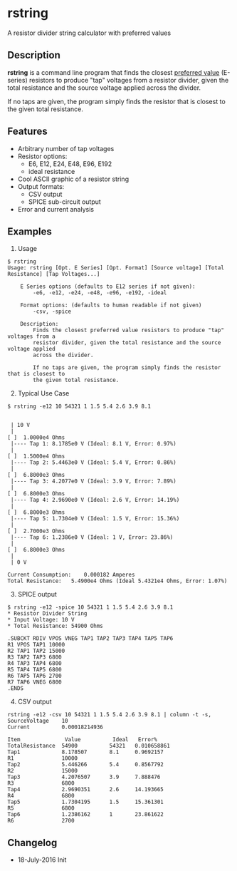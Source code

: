 # rstring

A resistor divider string calculator with preferred values


## Description

**rstring** is a command line program that finds the closest [preferred
value](https://en.wikipedia.org/wiki/Preferred_number) (E-series) resistors to
produce "tap" voltages from a resistor divider, given the total resistance and
the source voltage applied across the divider.

If no taps are given, the program simply finds the resistor that is closest to
the given total resistance.


## Features
* Arbitrary number of tap voltages
* Resistor options:
	* E6, E12, E24, E48, E96, E192
	* ideal resistance
* Cool ASCII graphic of a resistor string
* Output formats: 
	* CSV output
	* SPICE sub-circuit output
* Error and current analysis

## Examples
1. Usage
```
$ rstring
Usage: rstring [Opt. E Series] [Opt. Format] [Source voltage] [Total Resistance] [Tap Voltages...]

	E Series options (defaults to E12 series if not given): 
		-e6, -e12, -e24, -e48, -e96, -e192, -ideal

	Format options: (defaults to human readable if not given)
		-csv, -spice

	Description:
		Finds the closest preferred value resistors to produce "tap" voltages from a
		resistor divider, given the total resistance and the source voltage applied
		across the divider.

		If no taps are given, the program simply finds the resistor that is closest to
		the given total resistance.
```

2. Typical Use Case
```
$ rstring -e12 10 54321 1 1.5 5.4 2.6 3.9 8.1


 | 10 V 
 |
[ ]  1.0000e4 Ohms 
 |---- Tap 1: 8.1785e0 V (Ideal: 8.1 V, Error: 0.97%)
 |
[ ]  1.5000e4 Ohms 
 |---- Tap 2: 5.4463e0 V (Ideal: 5.4 V, Error: 0.86%)
 |
[ ]  6.8000e3 Ohms 
 |---- Tap 3: 4.2077e0 V (Ideal: 3.9 V, Error: 7.89%)
 |
[ ]  6.8000e3 Ohms 
 |---- Tap 4: 2.9690e0 V (Ideal: 2.6 V, Error: 14.19%)
 |
[ ]  6.8000e3 Ohms 
 |---- Tap 5: 1.7304e0 V (Ideal: 1.5 V, Error: 15.36%)
 |
[ ]  2.7000e3 Ohms 
 |---- Tap 6: 1.2386e0 V (Ideal: 1 V, Error: 23.86%)
 |
[ ]  6.8000e3 Ohms 
 |
 | 0 V

Current Consumption:	0.000182 Amperes
Total Resistance:	5.4900e4 Ohms (Ideal 5.4321e4 Ohms, Error: 1.07%)
```

3. SPICE output
```
$ rstring -e12 -spice 10 54321 1 1.5 5.4 2.6 3.9 8.1
* Resistor Divider String
* Input Voltage: 10 V
* Total Resistance: 54900 Ohms

.SUBCKT RDIV VPOS VNEG TAP1 TAP2 TAP3 TAP4 TAP5 TAP6 
R1 VPOS TAP1 10000
R2 TAP1 TAP2 15000
R3 TAP2 TAP3 6800
R4 TAP3 TAP4 6800
R5 TAP4 TAP5 6800
R6 TAP5 TAP6 2700
R7 TAP6 VNEG 6800
.ENDS
```


4. CSV output
```
rstring -e12 -csv 10 54321 1 1.5 5.4 2.6 3.9 8.1 | column -t -s,
SourceVoltage    10
Current          0.00018214936
                 
Item              Value          Ideal   Error%
TotalResistance  54900          54321   0.010658861
Tap1             8.178507       8.1     0.9692157
R1               10000                  
Tap2             5.446266       5.4     0.8567792
R2               15000                  
Tap3             4.2076507      3.9     7.888476
R3               6800                   
Tap4             2.9690351      2.6     14.193665
R4               6800                   
Tap5             1.7304195      1.5     15.361301
R5               6800                   
Tap6             1.2386162      1       23.861622
R6               2700                   

```


## Changelog
* 18-July-2016 Init
